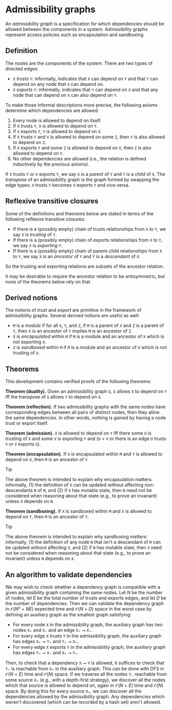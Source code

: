 # Admissibility graphs

An *admissibility graph* is a specification for which dependencies should be allowed between the components in a system. Admissibility graphs represent access policies such as encapsulation and sandboxing.

## Definition

The nodes are the components of the system. There are two types of directed edges:

- `X` *trusts* `Y`: informally, indicates that `X` can depend on `Y` and that `Y` can depend on any node that `X` can depend on.
- `X` *exports* `Y`: informally, indicates that `Y` can depend on `X` and that any node that can depend on `X` can also depend on `Y`.

To make those informal descriptions more precise, the following axioms determine which dependencies are allowed.

1. Every node is allowed to depend on itself.
2. If `X` trusts `Y`, `X` is allowed to depend on `Y`.
3. If `X` exports `Y`, `Y` is allowed to depend on `X`.
4. If `X` trusts `Y` and `X` is allowed to depend on some `Z`, then `Y` is also allowed to depend on `Z`.
5. If `X` exports `Y` and some `Z` is allowed to depend on `X`, then `Z` is also allowed to depend on `Y`.
6. No other dependencies are allowed (i.e., the relation is defined inductively by the previous axioms).

If `X` trusts `Y` or `X` exports `Y`, we say `X` is a *parent* of `Y` and `Y` is a *child* of `X`. The *transpose* of an admissibility graph is the graph formed by swapping the edge types: `X` trusts `Y` becomes `X` exports `Y` and vice versa.

## Reflexive transitive closures

Some of the definitions and theorems below are stated in terms of the following reflexive transitive closures:

- If there is a (possibly empty) chain of trusts relationships from `X` to `Y`, we say `X` is *trusting* of `Y`.
- If there is a (possibly empty) chain of exports relationships from `X` to `Y`, we say `X` is *exporting* `Y`.
- If there is a (possibly empty) chain of parent-child relationships from `X` to `Y`, we say `X` is an *ancestor* of `Y` and `Y` is a *descendant* of `X`.

So the trusting and exporting relations are subsets of the ancestor relation.

It may be desirable to require the ancestor relation to be antisymmetric, but none of the theorems below rely on that.

## Derived notions

The notions of *trust* and *export* are primitive in the framework of admissibility graphs. Several derived notions are useful as well:

- `M` is a *module* if for all `X`, `Y`, and `Z`, if `M` is a parent of `X` and `Z` is a parent of `Y`, then `X` is an ancestor of `Y` implies `M` is an ancestor of `Z`.
- `X` is *encapsulated* within `M` if `M` is a module and an ancestor of `X` which is not exporting `X`.
- `X` is *sandboxed* within `M` if `M` is a module and an ancestor of `X` which is not trusting of `X`.

## Theorems

This development contains verified proofs of the following theorems:

**Theorem (duality).** Given an admissibility graph `G`, `G` allows `X` to depend on `Y` iff the transpose of `G` allows `Y` to depend on `X`.

**Theorem (reflection).** If two admissibility graphs with the same nodes have corresponding edges between all pairs of *distinct* nodes, then they allow the same dependencies. In other words, nothing is gained by having a node trust or export itself.

**Theorem (admission).** `X` is allowed to depend on `Y` iff there some `U` is trusting of `X` and some `V` is exporting `Y` and (`U` = `V` or there is an edge `U` trusts `V` or `V` exports `U`).

**Theorem (encapsulation).** If `X` is encapsulated within `M` and `Y` is allowed to depend on `X`, then `M` is an ancestor of `Y`.

> [!TIP]
> The above theorem is intended to explain why encapsulation matters: informally, (1) the definition of `X` can be updated without affecting non-descendants `N` of `M`, and (2) if `X` has mutable state, then `N` need not be considered when reasoning about that state (e.g., to prove an invariant) unless `X` depends on `N`.

**Theorem (sandboxing).** If `X` is sandboxed within `M` and `X` is allowed to depend on `Y`, then `M` is an ancestor of `Y`.

> [!TIP]
> The above theorem is intended to explain why sandboxing matters: informally, (1) the definition of any node `N` that isn't a descendant of `M` can be updated without affecting `X`, and (2) if `N` has mutable state, then `X` need not be considered when reasoning about that state (e.g., to prove an invariant) unless `N` depends on `X`.

## An algorithm to validate dependencies

We may wish to check whether a dependency graph is compatible with a given admissibility graph containing the same nodes. Let *N* be the number of nodes, let *E* be the total number of trusts and exports edges, and let *D* be the number of dependencies. Then we can validate the dependency graph in 𝒪(*N*² + *NE*) expected time and 𝒪(*N* + *D*) space in the worst case by defining an auxiliary graph as the smallest graph satisfying:

- For every node `X` in the admissibility graph, the auxiliary graph has two nodes `Xₑ` and `Xᵢ` and an edge `Xₑ` ⭢ `Xᵢ`.
- For every edge `X` trusts `Y` in the admissibility graph, the auxiliary graph has edges `Xₑ` ⭢ `Yᵢ` and `Yₑ` ⭢ `Xₑ`.
- For every edge `X` exports `Y` in the admissibility graph, the auxiliary graph has edges `Yₑ` ⭢ `Xᵢ` and `Xₑ` ⭢ `Yₑ`.

Then, to check that a dependency `X` ⭢ `Y` is allowed, it suffices to check that `Yᵢ` is reachable from `Xₑ` in the auxiliary graph. This can be done with DFS in 𝒪(*N* + *E*) time and 𝒪(*N*) space. If we traverse all the nodes `Yᵢ` reachable from some source `Xₑ` (e.g., with a depth-first strategy), we discover all the nodes which that source is allowed to depend on, again in 𝒪(*N* + *E*) time and 𝒪(*N*) space. By doing this for every source `Xₑ`, we can discover all the dependencies allowed by the admissibility graph. Any dependencies which weren't discovered (which can be recorded by a hash set) aren't allowed.

